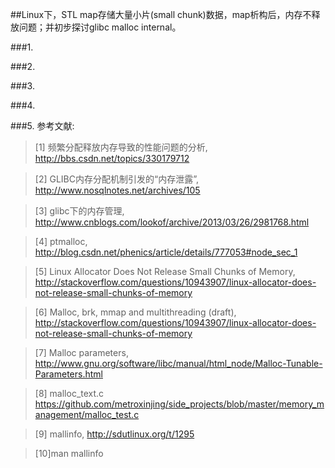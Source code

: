 ##Linux下，STL map存储大量小片(small chunk)数据，map析构后，内存不释放问题；并初步探讨glibc malloc internal。

###1.

###2.

###3.

###4.


###5. 参考文献:

>\[1] 频繁分配释放内存导致的性能问题的分析, <http://bbs.csdn.net/topics/330179712>

>\[2] GLIBC内存分配机制引发的“内存泄露”, <http://www.nosqlnotes.net/archives/105>

>\[3] glibc下的内存管理, <http://www.cnblogs.com/lookof/archive/2013/03/26/2981768.html>

>\[4] ptmalloc, <http://blog.csdn.net/phenics/article/details/777053#node_sec_1>

>\[5] Linux Allocator Does Not Release Small Chunks of Memory, <http://stackoverflow.com/questions/10943907/linux-allocator-does-not-release-small-chunks-of-memory>

>\[6] Malloc, brk, mmap and multithreading (draft), <http://stackoverflow.com/questions/10943907/linux-allocator-does-not-release-small-chunks-of-memory>

>\[7] Malloc parameters, <http://www.gnu.org/software/libc/manual/html_node/Malloc-Tunable-Parameters.html>

>\[8] malloc_text.c <https://github.com/metroxinjing/side_projects/blob/master/memory_management/malloc_test.c>

>\[9] mallinfo, <http://sdutlinux.org/t/1295> 

>\[10]man mallinfo
